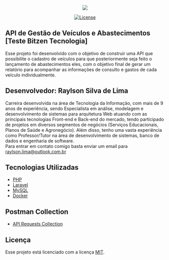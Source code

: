 <p align="center"><img src="https://bitzen.com.br/wp-content/uploads/2019/04/BITZEN-LOGO-NEW-COLORS-1.png"></p>

<p align="center">
<a href="https://packagist.org/packages/laravel/framework"><img src="https://poser.pugx.org/laravel/framework/license.svg" alt="License"></a>
</p>

## API de Gestão de Veículos e Abastecimentos [Teste Bitzen Tecnologia]

Esse projeto foi desenvolvido com o objetivo de construir uma API que possibilite o cadastro de veículos para que posteriormente seja feito o lançamento de abastecimentos eles, com o objetivo final de gerar um relatório para acompanhar as informações de consulto e gastos de cada veículo individualmente. 


## Desenvolvedor: Raylson Silva de Lima

Carreira desenvolvida na área de Tecnologia da Informação, com mais de 9 anos de experiência, sendo Especialista em análise, modelagem e desenvolvimento de sistemas para arquitetura Web atuando com as principais tecnologias Front-end e Back-end do mercado, tendo participado de projetos em diversos segmentos de negócios (Serviços Educacionais, Planos de Saúde e Agronegócio). Além disso, tenho uma vasta experiência como Professor/Tutor na área de desenvolvimento de sistemas, banco de dados e engenharia de software.<br>
Para entrar em contato comigo basta enviar um email para [raylson.lima@outlook.com.br](raylson.lima@outlook.com.br)

## Tecnologias Utilizadas

- [PHP](https://www.php.net)
- [Laravel](https://laravel.com)
- [MySQL](https://www.mysql.com)
- [Docker](https://www.docker.com)

## Postman Collection

- [API Requests Collection](https://1drv.ms/u/s!Anj2E6g3jX4NhIMorbj0uBGuuHdfjg?e=tuj3nb)

## Licença

Esse projeto está licenciado com a licença [MIT](https://opensource.org/licenses/MIT).
